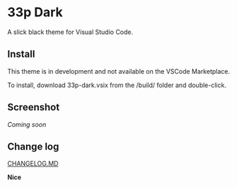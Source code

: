 # 33p Dark

A slick black theme for Visual Studio Code.


## Install

This theme is in development and not available on the VSCode Marketplace.

To install, download 33p-dark.vsix from the /build/ folder and double-click.


## Screenshot

*Coming soon*


## Change log

[CHANGELOG.MD](https://github.com/33p/33p-dark/blob/master/CHANGELOG.md)


**Nice**
